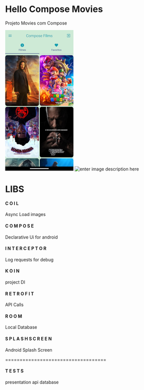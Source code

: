 # Hello Compose Movies

Projeto Movies com Compose

![enter image description here](home.png)
![enter image description here](details.png)

# LIBS

#### C O I L
Async Load images
####  C O M P O S E
Declarative Ui for android
####  I N T E R C E P T O R
Log requests for debug
####  K O I N
project DI
####  R E T R O F I T
API Calls
#### R O O M
Local Database
#### S P L A S H   S C R E E N
Android Splash Screen
  
===================================
####  T E S T S
presentation
api
database
